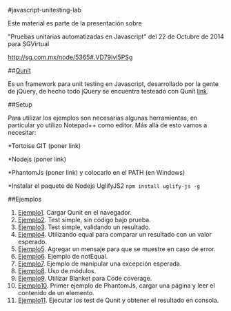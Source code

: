 #javascript-unitesting-lab

Este material es parte de la presentación sobre 

"Pruebas unitarias automatizadas en Javascript" del 22 de Octubre de 2014 para SGVirtual

http://sg.com.mx/node/5365#.VD79Ivl5PSg

##[Qunit](http://qunitjs.com/)

Es un framework para unit testing en Javascript, desarrollado por la gente de jQuery, de hecho todo jQuery se encuentra testeado con Qunit [link](https://github.com/jquery/jquery/tree/master/test/unit).

##Setup

Para utilizar los ejemplos son necesarias algunas herramientas, en particular yo utilizo Notepad++ como editor. Más allá de esto vamos a necesitar:

*Tortoise GIT (poner link)

*Nodejs (poner link)

*PhantomJs (poner link) y colocarlo en el PATH (en Windows)

*Instalar el paquete de Nodejs UglifyJS2 `npm install uglify-js -g`

##Ejemplos

1. [Ejemplo1](https://github.com/leomicheloni/javascript-unitesting-lab/blob/master/ejemplos/ejemplo1.html). Cargar Qunit en el navegador.
2. [Ejemplo2](https://github.com/leomicheloni/javascript-unitesting-lab/blob/master/ejemplos/ejemplo2.html). Test simple, sin código bajo prueba.
3. [Ejemplo3](https://github.com/leomicheloni/javascript-unitesting-lab/blob/master/ejemplos/ejemplo3.html). Test simple, validando un resultado.
4. [Ejemplo4](https://github.com/leomicheloni/javascript-unitesting-lab/blob/master/ejemplos/ejemplo4.html). Utilizando equal para comparar un resultado con un valor esperado.
5. [Ejemplo5](https://github.com/leomicheloni/javascript-unitesting-lab/blob/master/ejemplos/ejemplo5.html). Agregar un mensaje para que se muestre en caso de error.
6. [Ejemplo6](https://github.com/leomicheloni/javascript-unitesting-lab/blob/master/ejemplos/ejemplo6.html). Ejemplo de notEqual.
7. [Ejemplo7](https://github.com/leomicheloni/javascript-unitesting-lab/blob/master/ejemplos/ejemplo7.html). Ejemplo de manipular una excepción esperada.
8. [Ejemplo8](https://github.com/leomicheloni/javascript-unitesting-lab/blob/master/ejemplos/ejemplo8.html). Uso de módulos.
9. [Ejemplo9](https://github.com/leomicheloni/javascript-unitesting-lab/blob/master/ejemplos/ejemplo9.html). Utilizar Blanket para Code coverage.
10. [Ejemplo10](https://github.com/leomicheloni/javascript-unitesting-lab/blob/master/ejemplos/ejemplo10.js). Primer ejemplo de PhantomJs, cargar una página y leer el contenido de un elemento.
11. [Ejemplo11](https://github.com/leomicheloni/javascript-unitesting-lab/blob/master/ejemplos/ejemplo11.js). Ejecutar los test de Qunit y obtener el resultado en consola.






